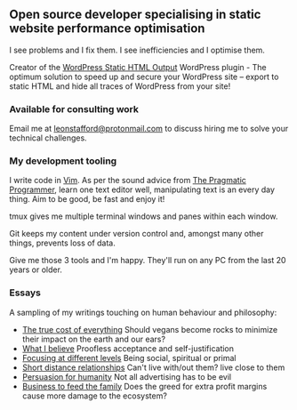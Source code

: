 ## Open source developer specialising in static website performance optimisation

I see problems and I fix them. I see inefficiencies and I optimise them.

Creator of the [WordPress Static HTML Output](https://wordpress.org/plugins/static-html-output-plugin/) WordPress plugin - The optimum solution to speed up and secure your WordPress site – export to static HTML and hide all traces of WordPress from your site!


### Available for consulting work

Email me at [leonstafford@protonmail.com](mailto:leonstafford@protonmail.com) to discuss hiring me to solve your technical challenges. 

### My development tooling

I write code in [Vim](https://www.vim.org/). As per the sound advice from [The Pragmatic Programmer](https://en.wikipedia.org/wiki/The_Pragmatic_Programmer), learn one text editor well, manipulating text is an every day thing. Aim to be good, be fast and enjoy it!

tmux gives me multiple terminal windows and panes within each window. 

Git keeps my content under version control and, amongst many other things, prevents loss of data.

Give me those 3 tools and I'm happy. They'll run on any PC from the last 20 years or older. 


### Essays

A sampling of my writings touching on human behaviour and philosophy:


 - [The true cost of everything](/essays/true_cost.html) Should vegans become rocks to minimize their impact on the earth and our ears?
 - [What I believe](/essays/what_i_believe.html) Proofless acceptance and self-justification  
 - [Focusing at different levels](/essays/focusing_at_different_levels.md) Being social, spiritual or primal
 - [Short distance relationships](/essays/short_distance_relationships.md) Can't live with/out them? live close to them
 - [Persuasion for humanity](/essays/persuasion_for_humanity.md) Not all advertising has to be evil
 - [Business to feed the family](/essays/business_to_feed_the_family.md) Does the greed for extra profit margins cause more damage to the ecosystem? 



